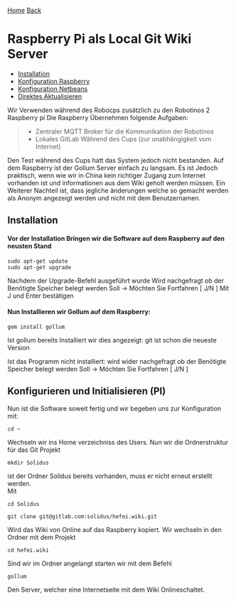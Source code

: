 [Home](home) [Back](WikiSolidus)


Raspberry Pi als Local Git Wiki Server
===================


- <a href="#in">Installation</a>
- <a href="#ki">Konfiguration Raspberry</a>
- <a href="#kn">Konfiguration Netbeans</a>
- <a href="#da">Direktes Aktualisieren</a>


Wir Verwenden während des Robocps zusätzlich zu den Robotinos 2 Raspberry pi
Die Raspberry Übernehmen folgende Aufgaben:
> - Zentraler MQTT Broker für die Kommunikation der Robotinos
> - Lokales GitLab Während des Cups (zur unabhängigkeit vom Internet)


Den Test während des Cups hatt das System jedoch nicht bestanden. Auf dem Raspberry ist der Gollum Server einfach zu langsam. Es ist Jedoch praktisch, wenn wie wir in China kein richtiger Zugang zum Internet vorhanden ist und informationen aus dem Wiki geholt werden müssen. 
Ein Weiterer Nachteil ist, dass jegliche änderungen welche so gemacht werden als Anonym angezeigt werden und nicht mit dem Benutzernamen.



## <a name="in">Installation
#### Vor der Installation Bringen wir die Software auf dem Raspberry auf den neusten Stand
```
sudo apt-get update
sudo apt-get upgrade
```
Nachdem der Upgrade-Befehl ausgeführt wurde Wird nachgefragt ob der Benötigte Speicher belegt werden Soll -> Möchten Sie Fortfahren [ J/N ] 
Mit J und Enter bestätigen  


#### Nun Installieren wir Gollum auf dem Raspberry:
```
gem install gollum
```
Ist gollum bereits Installiert wir dies angezeigt:
git ist schon die neueste Version  

Ist das Programm nicht installiert: 
wird wider nachgefragt ob der Benötigte Speicher belegt werden Soll -> Möchten Sie Fortfahren [ J/N ]


## <a name="ki">Konfigurieren und Initialisieren (PI)

Nun ist die Software soweit fertig und wir begeben uns zur Konfiguration
mit:
```
cd ~
```
Wechseln wir ins Home verzeichniss des Users. 
Nun wir die Ordnerstruktur für das Git Projekt
```
mkdir Solidus
```
ist der Ordner Solidus bereits vorhanden, muss er nicht erneut erstellt werden.  
Mit
```
cd Solidus
```
```
git clone git@gitlab.com:solidus/hefei.wiki.git
```
Wird das Wiki von Online auf das Raspberry kopiert. 
Wir wechseln in den Ordner mit dem Projekt
```
cd hefei.wiki
```
Sind wir im Ordner angelangt starten wir mit dem Befehl
```
gollum
```
Den Server, welcher eine Internetseite mit dem Wiki Onlineschaltet. 